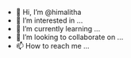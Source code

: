 - 👋 Hi, I’m @himalitha
- 👀 I’m interested in ...
- 🌱 I’m currently learning ...
- 💞️ I’m looking to collaborate on ...
- 📫 How to reach me ...

<!---
himalitha/himalitha is a ✨ special ✨ repository because its `README.md` (this file) appears on your GitHub profile.
You can click the Preview link to take a look at your changes.
--->
